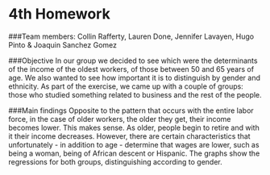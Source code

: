 # 4th Homework

###Team members:
Collin Rafferty, Lauren Done, Jennifer Lavayen, Hugo Pinto & Joaquin Sanchez Gomez


###Objective
In our group we decided to see which were
the determinants of the income of the oldest workers, of those 
between 50 and 65 years of age. 
We also wanted to see how important it is to distinguish by gender and ethnicity. 
As part of the exercise, we came up with a couple of groups: those who studied 
something related to business and the rest of the people.

###Main findings
Opposite to the pattern that occurs with the entire labor force, in the case 
of older workers, the older they get, their income becomes lower. 
This makes sense. As older, people begin to retire and with it their income decreases. 
However, there are certain characteristics that unfortunately - in addition to age - 
determine that wages are lower, such as being a woman, being of African descent or Hispanic. 
The graphs show the regressions for both groups, distinguishing according to gender.
